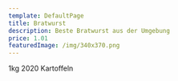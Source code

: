 ```yaml
---
template: DefaultPage
title: Bratwurst
description: Beste Bratwurst aus der Umgebung
price: 1.01
featuredImage: /img/340x370.png
---
```

1kg 2020 Kartoffeln